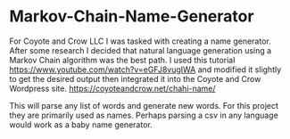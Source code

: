 # Markov-Chain-Name-Generator
For Coyote and Crow LLC I was tasked with creating a name generator. After some research I decided that natural language generation using a Markov Chain algorithm was the best path. I used this tutorial https://www.youtube.com/watch?v=eGFJ8vugIWA and modified it slightly to get the desired output then integrated it into the Coyote and Crow Wordpress site.  https://coyoteandcrow.net/chahi-name/

This will parse any list of words and generate new words. For this project they are primarily used as names. Perhaps parsing a csv in any language would work as a baby name generator.
